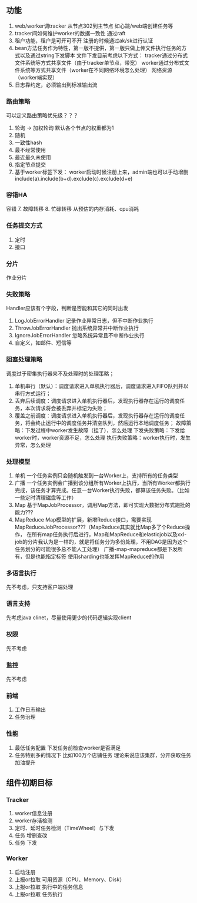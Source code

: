 ## 功能

1. web/worker调tracker 从节点302到主节点 如心跳/web端创建任务等
2. tracker间如何维护worker的数据一致性 通过raft
3. 租户功能，租户是可开可不开 注册的时候通过ak/sk进行认证
6. bean方法任务作为特性，第一版不提供，第一版只做上传文件执行任务的方式以及通过string下发脚本
    文件下发目前考虑以下方式：
        tracker通过分布式文件系统等方式共享文件（由于tracker单节点，带宽）
        worker通过分布式文件系统等方式共享文件（worker在不同网络环境怎么处理）
        网络资源（worker端实现）
7. 日志靠约定，必须输出到标准输出流

### 路由策略

可以定义路由策略优先级？？？

1. 轮询 -> 加权轮询 默认各个节点的权重都为1
2. 随机
3. 一致性hash
4. 最不经常使用
5. 最近最久未使用
6. 指定节点提交
7. 基于worker标签下发：
    worker启动时候注册上来，admin端也可以手动增删
    include(a).include(b+d).exclude(c).exclude(d+e)

### 容错HA
容错
7. 故障转移
8. 忙碌转移  从预估的内存消耗、cpu消耗

### 任务提交方式
1. 定时
5. 接口

### 分片

作业分片

### 失败策略

Handler应该有个字段，判断是否能和其它的同时出发

1. LogJobErrorHandler 记录作业异常日志，但不中断作业执行
2. ThrowJobErrorHandler 抛出系统异常并中断作业执行
3. IgnoreJobErrorHandler 忽略系统异常且不中断作业执行
4. 自定义，如邮件、短信等

### 阻塞处理策略
调度过于密集执行器来不及处理时的处理策略；
1. 单机串行（默认）：调度请求进入单机执行器后，调度请求进入FIFO队列并以串行方式运行；
2. 丢弃后续调度：调度请求进入单机执行器后，发现执行器存在运行的调度任务，本次请求将会被丢弃并标记为失败；
3. 覆盖之前调度：调度请求进入单机执行器后，发现执行器存在运行的调度任务，将会终止运行中的调度任务并清空队列，然后运行本地调度任务；
故障策略：下发过程中worker发生故障（挂了），怎么处理
下发失败策略：下发给worker时，worker资源不足，怎么处理
执行失败策略：worker执行时，发生异常，怎么处理

### 处理模型
1. 单机 一个任务实例只会随机触发到一台Worker上，支持所有的任务类型
2. 广播 一个任务实例会广播到该分组所有Worker上执行，当所有Worker都执行完成，该任务才算完成。任意一台Worker执行失败，都算该任务失败。（比如一些定时清理磁盘等工作）
3. Map 基于MapJobProcessor，调用Map方法，即可实现大数据分布式跑批的能力???
4. MapReduce Map模型的扩展，新增Reduce接口，需要实现MapReduceJobProcessor???（MapReduce其实就比Map多了个Reduce操作，
在所有map任务执行后进行，Map和MapReduce和elasticjob以及xxl-job的分片我认为是一样的，就是将任务分为多份处理，不用DAG是因为这个任务划分的可能很多总不能人工处理）
广播-map-mapreduce都是下发所有，但是也能指定标签
使用sharding也能发挥MapReduce的作用

### 多语言执行
先不考虑，只支持客户端处理

### 语言支持
先考虑java clinet，尽量使用更少的代码逻辑实现client

### 权限
先不考虑

### 监控
先不考虑

### 前端
1. 工作日志输出
2. 任务治理

### 性能
1. 最低任务配置 下发任务前检查worker是否满足
2. 任务特别多的情况下 比如100万个店铺任务 理论来说应该集群，分开获取任务
加油提升


## 组件初期目标

### Tracker
1. worker信息注册
2. worker存活检测
3. 定时、延时任务检测（TimeWheel）与下发
4. 任务 增删查改
5. 任务 下发

### Worker
1. 启动注册
2. 上报or拉取 可用资源（CPU、Memory、Disk）
3. 上报or拉取 执行中的任务信息
4. 上报or拉取 任务执行
